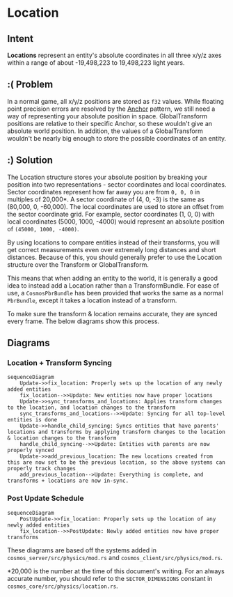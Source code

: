 # Location

## Intent

**Locations** represent an entity's absolute coordinates in all three x/y/z axes within a range of about -19,498,223 to 19,498,223 light years. 

## :( Problem

In a normal game, all x/y/z positions are stored as `f32` values. While floating point precision errors are resolved by the [Anchor](./anchor.md) pattern, we still need a way of representing your absolute position in space. GlobalTransform positions are relative to their specific Anchor, so these wouldn't give an absolute world position. In addition, the values of a GlobalTransform wouldn't be nearly big enough to store the possible coordinates of an entity.

## :) Solution

The Location structure stores your absolute position by breaking your position into two representations - sector coordinates and local coordinates. Sector coordinates represent how far away you are from `0, 0, 0` in multiples of 20,000*. A sector coordinate of (4, 0, -3) is the same as (80,000, 0, -60,000). The local coordinates are used to store an offset from the sector coordinate grid. For example, sector coordinates (1, 0, 0) with local coordinates (5000, 1000, -4000) would represent an absolute position of `(45000, 1000, -4000)`. 

By using locations to compare entities instead of their transforms, you will get correct measurements even over extremely long distances and short distances. Because of this, you should generally prefer to use the Location structure over the Transform or GlobalTransform.

This means that when adding an entity to the world, it is generally a good idea to instead add a Location rather than a TransformBundle. For ease of use, a `CosmosPbrBundle` has been provided that works the same as a normal `PbrBundle`, except it takes a location instead of a transform.

To make sure the transform &amp; location remains accurate, they are synced every frame. The below diagrams show this process.

## Diagrams

### Location + Transform Syncing
```mermaid
sequenceDiagram
    Update->>fix_location: Properly sets up the location of any newly added entities
    fix_location-->>Update: New entities now have proper locations
    Update->>sync_transforms_and_locations: Applies transform changes to the location, and location changes to the transform 
    sync_transforms_and_locations-->>Update: Syncing for all top-level entities is done
    Update->>handle_child_syncing: Syncs entities that have parents' locations and transforms by applying transform changes to the location & location changes to the transform
    handle_child_syncing-->>Update: Entities with parents are now properly synced
    Update->>add_previous_location: The new locations created from this are now set to be the previous location, so the above systems can properly track changes
    add_previous_location-->Update: Everything is complete, and transforms + locations are now in-sync.
```

### Post Update Schedule
```mermaid
sequenceDiagram
    PostUpdate->>fix_location: Properly sets up the location of any newly added entities
    fix_location-->>PostUpdate: Newly added entities now have proper transforms
```

These diagrams are based off the systems added in `cosmos_server/src/physics/mod.rs` and `cosmos_client/src/physics/mod.rs`.


\*20,000 is the number at the time of this document's writing. For an always accurate number, you should refer to the `SECTOR_DIMENSIONS` constant in `cosmos_core/src/physics/location.rs`.